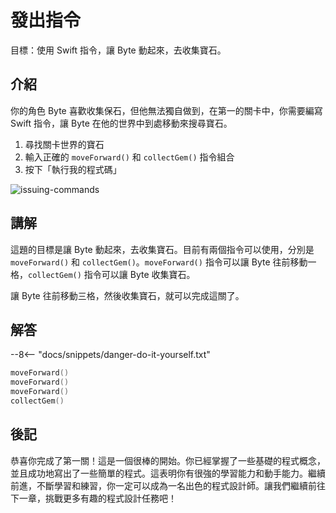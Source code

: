 # 發出指令

目標：使用 Swift 指令，讓 Byte 動起來，去收集寶石。

## 介紹

你的角色 Byte 喜歡收集保石，但他無法獨自做到，在第一的關卡中，你需要編寫 Swift 指令，讓 Byte 在他的世界中到處移動來搜尋寶石。

1. 尋找關卡世界的寶石
2. 輸入正確的 `moveForward()` 和 `collectGem()` 指令組合
3. 按下「執行我的程式碼」

![issuing-commands](https://imagedelivery.net/cdkaXPuFls5qlrh3GM4hfA/869aa1e3-ddbd-4a9f-ce2f-e7fdd9ac6e00/public)

## 講解

這題的目標是讓 Byte 動起來，去收集寶石。目前有兩個指令可以使用，分別是 `moveForward()` 和 `collectGem()`。`moveForward()` 指令可以讓 Byte 往前移動一格，`collectGem()` 指令可以讓 Byte 收集寶石。

讓 Byte 往前移動三格，然後收集寶石，就可以完成這關了。

## 解答

--8<-- "docs/snippets/danger-do-it-yourself.txt"

```swift linenums="1"
moveForward()
moveForward()
moveForward()
collectGem()
```

## 後記

恭喜你完成了第一關！這是一個很棒的開始。你已經掌握了一些基礎的程式概念，並且成功地寫出了一些簡單的程式。這表明你有很強的學習能力和動手能力。繼續前進，不斷學習和練習，你一定可以成為一名出色的程式設計師。讓我們繼續前往下一章，挑戰更多有趣的程式設計任務吧！
